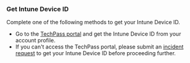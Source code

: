 ### Get Intune Device ID

Complete one of the following methods to get your Intune Device ID.

- Go to the [TechPass portal](https://portal.techpass.gov.sg/secure/account/profile) and get the Intune Device ID from your account profile.<br>
- If you can't access the TechPass portal, please submit an [incident request](https://go.gov.sg/techpass-sr) to get your Intune Device ID before proceeding further.

